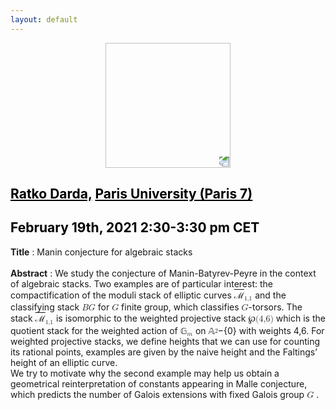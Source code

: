 ```yaml
---
layout: default
---
```


<p align="center">
  <img width="200" height="200" style="transform: rotate(0.5turn);" src="https://upload.wikimedia.org/wikipedia/commons/1/18/Rational_points_of_bounded_height_outside_the_27_lines_on_Clebsch%27s_diagonal_cubic_surface.png">
</p>

## <a href="https://webusers.imj-prg.fr/ratko.darda" style="color:black">Ratko Darda,</a> <a href="" style="color:black">Paris University (Paris 7)</a>
## <c style="color:black">February 19th, 2021  2:30-3:30 pm CET</c>

<b>Title</b> : Manin conjecture for algebraic stacks
<br>
<br>
<b>Abstract</b> : We study the conjecture of Manin-Batyrev-Peyre in the context of algebraic stacks. Two examples are of particular interest: the compactification of the moduli stack of elliptic curves <span STYLE="text-decoration:overline" >&#8499;<math xmlns='http://www.w3.org/1998/Math/MathML'><msub><mi></mi><mi>1,1</mi></msub></math></span> and the classifying stack <math><mi>B</mi><mi>G</mi></math> for <math><mi>G</mi></math> finite group, which classifies <math><mi>G</mi></math>-torsors.  The stack <span STYLE="text-decoration:overline" >&#8499;<math xmlns='http://www.w3.org/1998/Math/MathML'><msub><mi></mi><mi>1,1</mi></msub></math></span> is isomorphic to the weighted projective stack &#8472;<math><mi>(</mi><mi>4</mi><mi>,</mi><mi>6</mi><mi>)</mi></math> which is the quotient stack for the weighted action of &#x1D53E;<math><msub><mi></mi><mi>m</mi></msub></math> on &#x1D538;<math><mover><mi></mi><mi>2</mi></mover></math>−{0} with weights 4,6.  For weighted projective stacks, we define heights that we can use for counting its rational points, examples are given by the naive height and the Faltings’ height of an elliptic curve. <br>
We  try  to  motivate  why  the  second  example  may  help  us  obtain  a  geometrical reinterpretation of constants appearing in Malle conjecture, which predicts the number of Galois extensions with fixed Galois group <math><mi>G</mi></math> .
